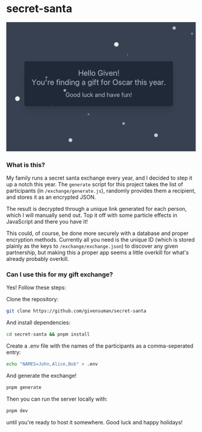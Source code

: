 # secret-santa

<img src="./assets/screenshot.png" alt="screenshot" />

<br />

### What is this?

My family runs a secret santa exchange every year, and I decided to step it up a notch this year.
The `generate` script for this project takes the list of participants (in `/exchange/generate.js`), randomly provides them a recipient, and stores it as an encrypted JSON.

The result is decrypted through a unique link generated for each person, which I will manually send out. Top it off with some particle effects in JavaScript and there you have it!

This could, of course, be done more securely with a database and proper encryption methods. Currently all you need is the unique ID (which is stored plainly as the keys to `/exchange/exchange.json`) to discover any given partnership, but making this a proper app seems a little overkill for what's already probably overkill.

### Can I use this for my gift exchange?

Yes! Follow these steps:

Clone the repository:

```bash
git clone https://github.com/givensuman/secret-santa
```

And install dependencies:

```bash
cd secret-santa && pnpm install
```

Create a .env file with the names of the participants as a comma-seperated entry:

```bash
echo "NAMES=John,Alice,Bob" > .env
```

And generate the exchange!

```bash
pnpm generate
```

Then you can run the server locally with:

```bash
pnpm dev
```

until you're ready to host it somewhere. Good luck and happy holidays!
